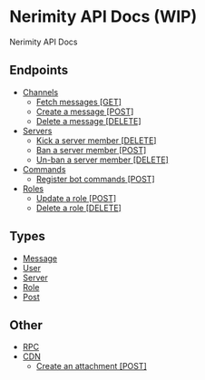 # Nerimity API Docs (WIP)

Nerimity API Docs

## Endpoints

- [Channels](/endpoints/channels/)
  - [Fetch messages [GET]](/endpoints/channels/FetchMessages.md)
  - [Create a message [POST]](/endpoints/channels/CreateMessage.md)
  - [Delete a message [DELETE]](/endpoints/channels/DeleteMessage.md)
- [Servers](/endpoints/servers/)
  - [Kick a server member [DELETE]](/endpoints/servers/KickMember.md)
  - [Ban a server member [POST]](/endpoints/servers/BanMember.md)
  - [Un-ban a server member [DELETE]](/endpoints/servers/UnbanMember.md)
- [Commands](/endpoints/applications/)
  - [Register bot commands [POST]](/endpoints/applications/RegisterBotCommand.md)
- [Roles](/endpoints/roles/)
  - [Update a role [POST]](/endpoints/roles/UpdateRole.md)
  - [Delete a role [DELETE]](/endpoints/roles/DeleteRole.md)

## Types

- [Message](/types/Message.md)
- [User](/types/User.md)
- [Server](/types/Server.md)
- [Role](/types/Role.md)
- [Post](/types/Post.md)

## Other

- [RPC](/rpc.md)
- [CDN](/endpoints/cdn/)
  - [Create an attachment [POST]](/endpoints/cdn/CreateAttachment.md)
